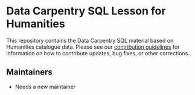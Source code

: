 # Data Carpentry SQL Lesson for Humanities

This repository contains the Data Carpentry SQL material based on Humanities catalogue data. Please see our [contribution guidelines](CONTRIBUTING.md) for information
on how to contribute updates, bug fixes, or other corrections.

## Maintainers

* Needs a new maintainer
